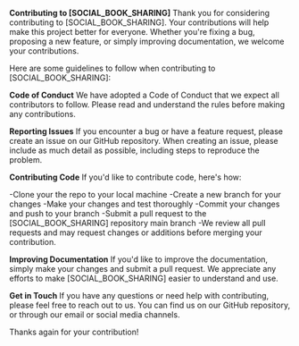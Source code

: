**Contributing to [SOCIAL_BOOK_SHARING]**
Thank you for considering contributing to [SOCIAL_BOOK_SHARING]. Your contributions will help make this project better for everyone. Whether you're fixing a bug, proposing a new feature, or simply improving documentation, we welcome your contributions.

Here are some guidelines to follow when contributing to [SOCIAL_BOOK_SHARING]:

**Code of Conduct**
We have adopted a Code of Conduct that we expect all contributors to follow. Please read and understand the rules before making any contributions.

**Reporting Issues**
If you encounter a bug or have a feature request, please create an issue on our GitHub repository. When creating an issue, please include as much detail as possible, including steps to reproduce the problem.

**Contributing Code**
If you'd like to contribute code, here's how:

-Clone your the repo to your local machine
-Create a new branch for your changes
-Make your changes and test thoroughly
-Commit your changes and push to your branch
-Submit a pull request to the [SOCIAL_BOOK_SHARING] repository main branch
-We review all pull requests and may request changes or additions before merging your contribution.

**Improving Documentation**
If you'd like to improve the documentation, simply make your changes and submit a pull request. We appreciate any efforts to make [SOCIAL_BOOK_SHARING] easier to understand and use.

**Get in Touch**
If you have any questions or need help with contributing, please feel free to reach out to us. You can find us on our GitHub repository, or through our email or social media channels.

Thanks again for your contribution!